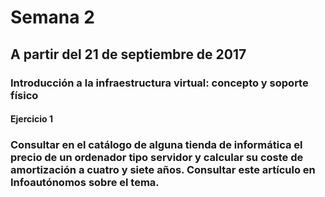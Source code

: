 # Semana 2

## A partir del 21 de septiembre de 2017

### Introducción a la infraestructura virtual: concepto y soporte físico

#### Ejercicio 1

### Consultar en el catálogo de alguna tienda de informática el precio de un ordenador tipo servidor y calcular su coste de amortización a cuatro y siete años. Consultar este artículo en Infoautónomos sobre el tema. 
